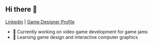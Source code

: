 ## Hi there 👋

[Linkedin](https://www.linkedin.com/in/keskinyasemin) | [Game Designer Profile](https://keskinyasemin.com.tr/)

- :space_invader: Currently working on video game development for game jams
- :hatched_chick: Learning game design and interactive computer graphics
